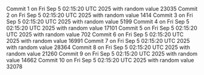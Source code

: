 Commit 1 on Fri Sep  5 02:15:20 UTC 2025 with random value 23035
Commit 2 on Fri Sep  5 02:15:20 UTC 2025 with random value 1414
Commit 3 on Fri Sep  5 02:15:20 UTC 2025 with random value 5199
Commit 4 on Fri Sep  5 02:15:20 UTC 2025 with random value 17101
Commit 5 on Fri Sep  5 02:15:20 UTC 2025 with random value 702
Commit 6 on Fri Sep  5 02:15:20 UTC 2025 with random value 16991
Commit 7 on Fri Sep  5 02:15:20 UTC 2025 with random value 28364
Commit 8 on Fri Sep  5 02:15:20 UTC 2025 with random value 21260
Commit 9 on Fri Sep  5 02:15:20 UTC 2025 with random value 14662
Commit 10 on Fri Sep  5 02:15:20 UTC 2025 with random value 32078
